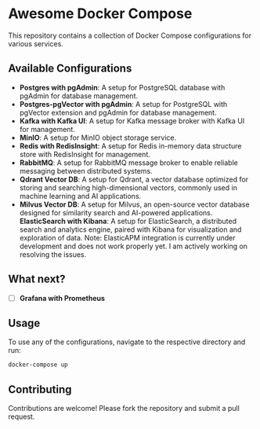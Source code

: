 # Awesome Docker Compose

This repository contains a collection of Docker Compose configurations for various services.

## Available Configurations

- **Postgres with pgAdmin**: A setup for PostgreSQL database with pgAdmin for database management.
- **Postgres-pgVector with pgAdmin**: A setup for PostgreSQL with pgVector extension and pgAdmin for database management.
- **Kafka with Kafka UI**: A setup for Kafka message broker with Kafka UI for management.
- **MinIO**: A setup for MinIO object storage service.
- **Redis with RedisInsight**: A setup for Redis in-memory data structure store with RedisInsight for management.
- **RabbitMQ**: A setup for RabbitMQ message broker to enable reliable messaging between distributed systems.
- **Qdrant Vector DB**: A setup for Qdrant, a vector database optimized for storing and searching high-dimensional vectors, commonly used in machine learning and AI applications.
- **Milvus Vector DB**: A setup for Milvus, an open-source vector database designed for similarity search and AI-powered applications.
**ElasticSearch with Kibana**: A setup for ElasticSearch, a distributed search and analytics engine, paired with Kibana for visualization and exploration of data. Note: ElasticAPM integration is currently under development and does not work properly yet. I am actively working on resolving the issues.

## What next?
- [ ] **Grafana with Prometheus**

## Usage

To use any of the configurations, navigate to the respective directory and run:

```sh
docker-compose up
```

## Contributing

Contributions are welcome! Please fork the repository and submit a pull request.